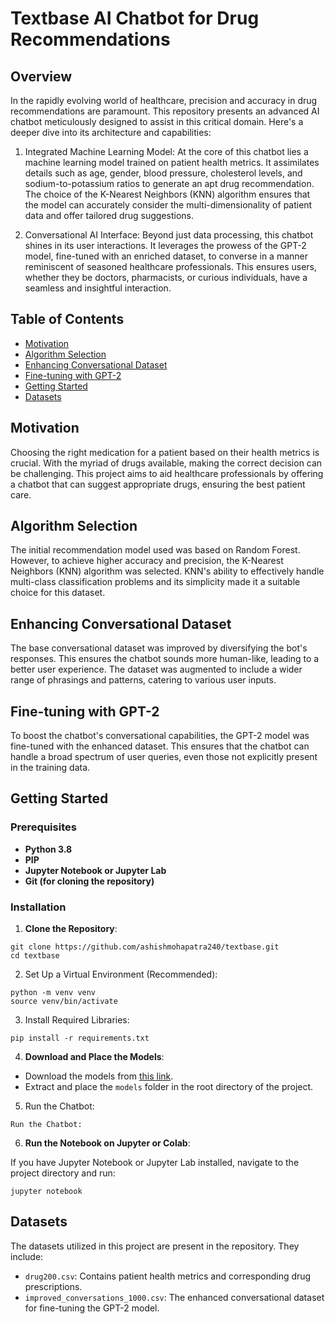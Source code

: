 # Textbase AI Chatbot for Drug Recommendations

## Overview
In the rapidly evolving world of healthcare, precision and accuracy in drug recommendations are paramount. This repository presents an advanced AI chatbot meticulously designed to assist in this critical domain. Here's a deeper dive into its architecture and capabilities:

1. Integrated Machine Learning Model: At the core of this chatbot lies a machine learning model trained on patient health metrics. It assimilates details such as age, gender, blood pressure, cholesterol levels, and sodium-to-potassium ratios to generate an apt drug recommendation. The choice of the K-Nearest Neighbors (KNN) algorithm ensures that the model can accurately consider the multi-dimensionality of patient data and offer tailored drug suggestions.

2. Conversational AI Interface: Beyond just data processing, this chatbot shines in its user interactions. It leverages the prowess of the GPT-2 model, fine-tuned with an enriched dataset, to converse in a manner reminiscent of seasoned healthcare professionals. This ensures users, whether they be doctors, pharmacists, or curious individuals, have a seamless and insightful interaction.


## Table of Contents
- [Motivation](#motivation)
- [Algorithm Selection](#algorithm-selection)
- [Enhancing Conversational Dataset](#enhancing-conversational-dataset)
- [Fine-tuning with GPT-2](#fine-tuning-with-gpt-2)
- [Getting Started](#getting-started)
- [Datasets](#datasets)


## Motivation
Choosing the right medication for a patient based on their health metrics is crucial. With the myriad of drugs available, making the correct decision can be challenging. This project aims to aid healthcare professionals by offering a chatbot that can suggest appropriate drugs, ensuring the best patient care.

## Algorithm Selection
The initial recommendation model used was based on Random Forest. However, to achieve higher accuracy and precision, the K-Nearest Neighbors (KNN) algorithm was selected. KNN's ability to effectively handle multi-class classification problems and its simplicity made it a suitable choice for this dataset.

## Enhancing Conversational Dataset
The base conversational dataset was improved by diversifying the bot's responses. This ensures the chatbot sounds more human-like, leading to a better user experience. The dataset was augmented to include a wider range of phrasings and patterns, catering to various user inputs.

## Fine-tuning with GPT-2
To boost the chatbot's conversational capabilities, the GPT-2 model was fine-tuned with the enhanced dataset. This ensures that the chatbot can handle a broad spectrum of user queries, even those not explicitly present in the training data.

## Getting Started

### Prerequisites
- **Python 3.8**
- **PIP**
- **Jupyter Notebook or Jupyter Lab**
- **Git (for cloning the repository)**

### Installation

1. **Clone the Repository**:

```
git clone https://github.com/ashishmohapatra240/textbase.git
cd textbase
```

2. Set Up a Virtual Environment (Recommended):
```
python -m venv venv
source venv/bin/activate
```
3. Install Required Libraries:

```
pip install -r requirements.txt
```

4. **Download and Place the Models**:
- Download the models from [this link](https://drive.google.com/drive/folders/1w6RQl4GRhf6TltuPJsAnIN9TKOM6YlZA?usp=sharing).
- Extract and place the `models` folder in the root directory of the project.

5. Run the Chatbot:

```
Run the Chatbot:
```

6. **Run the Notebook on Jupyter or Colab**:

If you have Jupyter Notebook or Jupyter Lab installed, navigate to the project directory and run:

```
jupyter notebook
```



## Datasets
The datasets utilized in this project are present in the repository. They include:
- `drug200.csv`: Contains patient health metrics and corresponding drug prescriptions.
- `improved_conversations_1000.csv`: The enhanced conversational dataset for fine-tuning the GPT-2 model.

